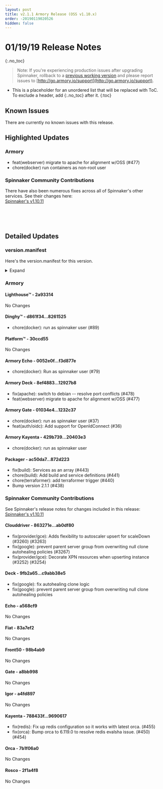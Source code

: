 ```yaml
---
layout: post
title: v2.1.1 Armory Release (OSS v1.10.x)
order: -20190119020526
hidden: false
---
```


# 01/19/19 Release Notes
{:.no_toc}

> Note: If you're experiencing production issues after upgrading Spinnaker, rollback to a [previous working version](http://docs.armory.io/admin-guides/troubleshooting/#i-upgraded-spinnaker-and-it-is-no-longer-responding-how-do-i-rollback) and please report issues to [http://go.armory.io/support](http://go.armory.io/support).

* This is a placeholder for an unordered list that will be replaced with ToC. To exclude a header, add {:.no_toc} after it.
{:toc}


## Known Issues
There are currently no known issues with this release.

## Highlighted Updates
### Armory
 - feat(webserver) migrate to apache for alignment w/OSS (#477)
 - chore(docker) run containers as non-root user
 

<!--- A quick summary of what's changed with Armory -->

###  Spinnaker Community Contributions
There have also been numerous fixes across all of Spinnaker's other services. See their changes here:  
[Spinnaker's v1.10.11](https://www.spinnaker.io/community/releases/versions/1-10-11-changelog)  

<br><br><br>
## Detailed Updates

### version.manifest
Here's the version.manifest for this version.
<details><summary>Expand</summary>
<pre class="highlight">
<code>export jenkins_build_number=2584
export packager_version=872d223
export oss_release_type=stable
export armoryspinnaker_version=2.1.1-rc2584
export armoryspinnaker_version_manifest_url=https://s3-us-west-2.amazonaws.com/armory-web/install/release/armoryspinnaker-v2.1.1-rc2584-version.manifest
export fiat_version=release-1.10.x-83a7ef2
export front50_version=release-1.10.x-98b4ab9
export igor_version=release-1.10.x-a4fd897
export rosco_version=release-1.10.x-2f1a4f8
export clouddriver_version=release-1.10.x-ab0df80
export spinnaker_monitoring_version=release-1.10.x-4a87d20
export lighthouse_version=2a93314
export barometer_version=64a613c
export configurator_version=master-0db688c
export dinghy_version=master-8261525
export platform_version=master-30ccd55
export gate_armory_version=1232c37-release-1.10.x-a8bb998
export gate_version=release-1.10.x-a8bb998
export echo_armory_version=f3d877e-release-1.10.x-a568cf9
export echo_version=release-1.10.x-a568cf9
export kayenta_armory_version=20403e3-release-1.10.x-9690617
export kayenta_version=release-1.10.x-9690617
export orca_armory_version=62da02c-release-1.10.x-7b1f06a0
export orca_version=release-1.10.x-7b1f06a0
export deck_armory_version=12927b8-release-1.10.x-c9abb38e5
export deck_version=release-1.10.x-c9abb38e5
export deck_artifacts_url=https://s3-us-west-2.amazonaws.com/armory-artifacts/spinnaker/deck/spinnaker-deck-release-1.10.x-c9abb38e5.tgz
export OSS_VERSION=version-2.5.7
export OSS_GIT_HASH=c9abb38e5
export OSS_BRANCH=release-1.10.x
export TAGGED_IMAGE=armory/deck:2.5.7-c9abb38e5-b558-12927b8
export SERVICE_REPO=deck
export SERVICE_VERSION=2.5.7
export SERVICE_BRANCH=release-1.10.x
export SERVICE_HASH=c9abb38e5</code>
</pre>
</details>



### Armory
#### Lighthouse&trade; - 2a93314
No Changes

#### Dinghy&trade; - d861f34...8261525
 - chore(docker): run as spinnaker user (#89)

#### Platform&trade; - 30ccd55
No Changes

#### Armory Echo  - 0052e0f...f3d877e
 - chore(docker): Run as spinnaker user (#79)

#### Armory Deck  - 8ef4883...12927b8
 - fix(apache): switch to debian -- resolve port conflicts (#478)
 - feat(webserver) migrate to apache for alignment w/OSS (#477)

#### Armory Gate  - 01034e4...1232c37
 - chore(docker): run as spinnaker user (#37)
 - feat(auth/oidc): Add support for OpenIdConnect (#36)

#### Armory Kayenta  - 429b739...20403e3
 - chore(docker): run as spinnaker user

#### Packager - ac50da7...872d223
 - fix(build): Services as an array (#443)
 - chore(build): Add build and service definitions (#441)
 - chore(terraformer): add terraformer trigger (#440)
 - Bump version 2.1.1 (#438)


###  Spinnaker Community Contributions
See Spinnaker's release notes for changes included in this release:
[Spinnaker's v1.10.11](https://www.spinnaker.io/community/releases/versions/1-10-11-changelog)

#### Clouddriver  - 863271e...ab0df80
 - fix(provider/gce): Adds flexibility to autoscaler upsert for scaleDown (#3260) (#3263)
 - fix(google): prevent parent server group from overwriting null clone autohealing policies (#3267)
 - fix(provider/gce): Decorate XPN resources when upserting instance (#3252) (#3254)

#### Deck  - 9fb2a65...c9abb38e5
 - fix(google): fix autohealing clone logic
 - fix(google): prevent parent server group from overwriting null clone autohealing policies

#### Echo  - a568cf9
No Changes

#### Fiat  - 83a7ef2
No Changes

#### Front50  - 98b4ab9
No Changes

#### Gate  - a8bb998
No Changes

#### Igor  - a4fd897
No Changes

#### Kayenta  - 788433f...9690617
 - fix(redis): Fix up redis configuration so it works with latest orca. (#455)
 - fix(orca): Bump orca to 6.119.0 to resolve redis evalsha issue. (#450) (#454)

#### Orca  - 7b1f06a0
No Changes

#### Rosco  - 2f1a4f8
No Changes
